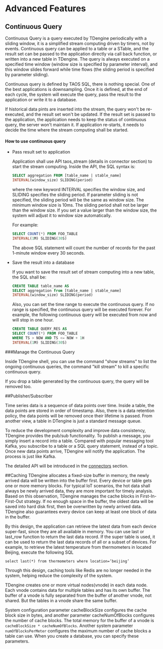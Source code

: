 # Advanced Features

## Continuous Query
Continuous Query is a query executed by TDengine periodically with a sliding window, it is a simplified stream computing driven by timers, not by events. Continuous query can be applied to a table or a STable, and the result set can be passed to the application directly via call back function, or written into a new table in TDengine. The query is always executed on a specified time window (window size is specified by parameter interval), and this window slides forward while time flows (the sliding period is specified by parameter sliding).    

Continuous query is defined by TAOS SQL, there is nothing special. One of the best applications is downsampling. Once it is defined, at the end of each cycle, the system will execute the query, pass the result to the application or write it to a database. 

If historical data pints are inserted into the stream, the query won't be re-executed, and the result set won't be updated. If the result set is passed to the application, the application needs to keep the status of continuous query, the server won't maintain it. If application re-starts, it needs to decide the time where the stream computing shall be started.

#### How to use continuous query

 

  - Pass result set to application

    Application shall use API taos_stream (details in connector section) to start the stream computing. Inside the API, the SQL syntax is:
  
    ```sql
    SELECT aggregation FROM [table_name | stable_name] 
    INTERVAL(window_size) SLIDING(period)
    ```
  
    where the new keyword INTERVAL specifies the window size, and SLIDING specifies the sliding period. If parameter sliding is not specified, the sliding period will be the same as window size. The minimum window size is 10ms. The sliding period shall not be larger than the window size. If you set a value larger than the window size, the system will adjust it to window size automatically.
  
    For example:
  
    ```sql
    SELECT COUNT(*) FROM FOO_TABLE 
    INTERVAL(1M) SLIDING(30S)
    ```
  
    The above SQL statement will count the number of records for the past 1-minute window every 30 seconds.
  
  - Save the result into a database
  
    If you want to save the result set of stream computing into a new table, the SQL shall be: 
  
    ```sql
    CREATE TABLE table_name AS 
    SELECT aggregation from [table_name | stable_name]  
    INTERVAL(window_size) SLIDING(period)
    ```
  
    Also, you can set the time range to execute the continuous query. If no range is specified, the continuous query will be executed forever. For example, the following continuous query will be executed from now and will stop in one hour.
  
    ```sql
    CREATE TABLE QUERY_RES AS 
    SELECT COUNT(*) FROM FOO_TABLE 
    WHERE TS > NOW AND TS <= NOW + 1H 
    INTERVAL(1M) SLIDING(30S) 
    ```

###Manage the Continuous Query

Inside TDengine shell, you can use the command "show streams" to list the ongoing continuous queries, the command "kill stream" to kill a specific continuous query. 

If you drop a table generated by the continuous query, the query will be removed too.

##Publisher/Subscriber

Time series data is a sequence of data points over time. Inside a table, the data points are stored in order of timestamp. Also, there is a data retention policy, the data points will be removed once their lifetime is passed. From another view, a table in DTengine is just a standard message queue. 

To reduce the development complexity and improve data consistency, TDengine provides the pub/sub functionality. To publish a message, you simply insert a record into a table. Compared with popular messaging tool Kafka, you subscribe to a table or a SQL query statement, instead of a topic. Once new data points arrive, TDengine will notify the application. The process is just like Kafka.  

The detailed API will be introduced in the [connectors](https://www.taosdata.com/en/documentation/advanced-features/) section. 

##Caching
TDengine allocates a fixed-size buffer in memory, the newly arrived data will be written into the buffer first. Every device or table gets one or more memory blocks. For typical IoT scenarios, the hot data shall always be newly arrived data, they are more important for timely analysis. Based on this observation, TDengine manages the cache blocks in First-In-First-Out strategy. If no enough space in the buffer, the oldest data will be saved into hard disk first, then be overwritten by newly arrived data. TDengine also guarantees every device can keep at least one block of data in the buffer. 

By this design, the application can retrieve the latest data from each device super-fast, since they are all available in memory. You can use last or last_row function to return the last data record. If the super table is used, it can be used to return the last data records of all or a subset of devices. For example, to retrieve the latest temperature from thermometers in located Beijing, execute the following SQL  

```mysql
select last(*) from thermometers where location=’beijing’
```

Through this design, caching tools like Redis are no longer needed in the system, helping reduce the complexity of the system. 

TDengine creates one or more virtual nodes(vnode) in each data node. Each vnode contains data for multiple tables and has its own buffer. The buffer of a vnode is fully separated from the buffer of another vnode, not shared. But the tables in a vnode share the same buffer.  

System configuration parameter cacheBlockSize configures the cache block size in bytes, and another parameter cacheNumOfBlocks configures the number of cache blocks. The total memory for the buffer of a vnode is `cacheBlockSize * cacheNumOfBlocks`​. Another system parameter `numOfBlocksPerMeter` configures the maximum number of cache blocks a table can use. When you create a database, you can specify these parameters. 